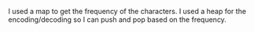 I used a map to get the frequency of the characters.
I used a heap for the encoding/decoding so I can push and pop based on the frequency.
